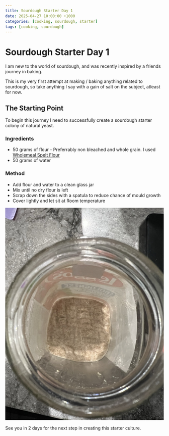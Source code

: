 ```yaml
---
title: Sourdough Starter Day 1
date: 2025-04-27 10:00:00 +1000
categories: [cooking, sourdough, starter]
tags: [cooking, sourdough]
---
```


# Sourdough Starter Day 1

I am new to the world of sourdough, and was recently inspired by a friends journey in baking. 

This is my very first attempt at making / baking anything related to sourdough, so take anything I say with a gain of salt on the subject, atleast for now.

## The Starting Point
To begin this journey I need to successfully create a sourdough starter colony of natural yeast.

### Ingredients
- 50 grams of flour - Preferrably non bleached and whole grain. I used [Wholemeal Spelt Flour](https://www.woolworths.com.au/shop/productdetails/335402/macro-organic-flour-wholemeal-spelt)
-  50 grams of water

### Method
- Add flour and water to a clean glass jar
- Mix until no dry flour is left
- Scrap down the sides with a spatula to reduce chance of mould growth
- Cover lightly and let sit at Room temperature

![Day 1 Starter](
https://raw.githubusercontent.com/ufJmacca/ufJmacca.github.io/235753aec863c5d7eaeeaf7518d9e6e204a4a4d7/assets/img/IMG_3475%20Large.jpeg)

See you in 2 days for the next step in creating this starter culture.